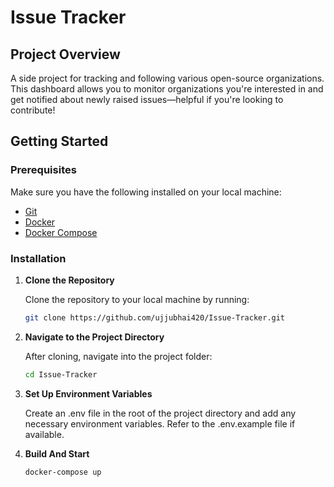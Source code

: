 # Issue Tracker

## Project Overview
A side project for tracking and following various open-source organizations. This dashboard allows you to monitor organizations you're interested in and get notified about newly raised issues—helpful if you're looking to contribute!

## Getting Started

### Prerequisites
Make sure you have the following installed on your local machine:
- [Git](https://git-scm.com/)
- [Docker](https://www.docker.com/get-started)
- [Docker Compose](https://docs.docker.com/compose/install/)

### Installation

1. **Clone the Repository**

   Clone the repository to your local machine by running:
   ```bash
   git clone https://github.com/ujjubhai420/Issue-Tracker.git
   ```
2. **Navigate to the Project Directory**

   After cloning, navigate into the project folder:
   ```bash
   cd Issue-Tracker
   ```
3. **Set Up Environment Variables** 
  
    Create an .env file in the root of the project directory and  add any necessary environment variables. Refer to the .env.example file if available.
 
4. **Build And Start**
    ```bash
    docker-compose up
    ```

    